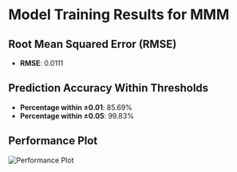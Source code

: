 # Model Training Results for MMM

## Root Mean Squared Error (RMSE)
- **RMSE**: 0.0111

## Prediction Accuracy Within Thresholds
- **Percentage within ±0.01**: 85.69%
- **Percentage within ±0.05**: 99.83%

## Performance Plot
![Performance Plot](../imgs/MMM.png)
